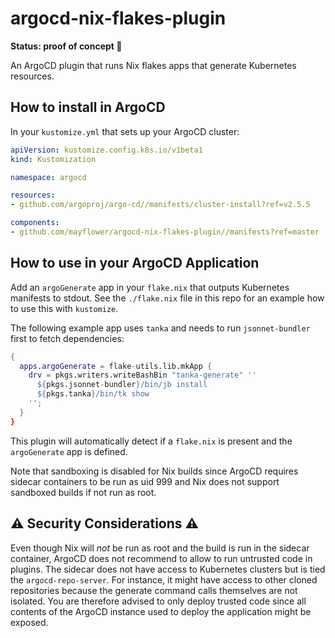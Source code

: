 # argocd-nix-flakes-plugin

**Status: proof of concept 🚧**

An ArgoCD plugin that runs Nix flakes apps that generate Kubernetes resources.

## How to install in ArgoCD

In your `kustomize.yml` that sets up your ArgoCD cluster:

```yaml
apiVersion: kustomize.config.k8s.io/v1beta1
kind: Kustomization

namespace: argocd

resources:
- github.com/argoproj/argo-cd//manifests/cluster-install?ref=v2.5.5

components:
- github.com/mayflower/argocd-nix-flakes-plugin//manifests?ref=master
```

## How to use in your ArgoCD Application

Add an `argoGenerate` app in your `flake.nix` that outputs Kubernetes manifests to
stdout. See the `./flake.nix` file in this repo for an example how to use this with
`kustomize`.

The following example app uses `tanka` and needs to run `jsonnet-bundler` first to fetch
dependencies:

```nix
{
  apps.argoGenerate = flake-utils.lib.mkApp {
    drv = pkgs.writers.writeBashBin "tanka-generate" ''
      ${pkgs.jsonnet-bundler}/bin/jb install
      ${pkgs.tanka}/bin/tk show
    '';
  }
}
```

This plugin will automatically detect if a `flake.nix` is present and the
`argoGenerate` app is defined.

Note that sandboxing is disabled for Nix builds since ArgoCD requires sidecar containers
to be run as uid 999 and Nix does not support sandboxed builds if not run as root.

## ⚠️ Security Considerations ⚠️

Even though Nix will *not* be run as root and the build is run in the sidecar container,
ArgoCD does not recommend to allow to run untrusted code in plugins. The sidecar does
not have access to Kubernetes clusters but is tied the `argocd-repo-server`. For instance,
it might have access to other cloned repositories because the generate command calls
themselves are not isolated. You are therefore advised to only deploy trusted code since
all contents of the ArgoCD instance used to deploy the application might be exposed.
